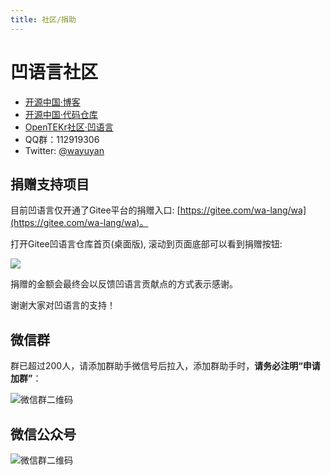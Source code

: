 ```yaml
---
title: 社区/捐助
---
```


# 凹语言社区

- [开源中国·博客](https://my.oschina.net/walang)
- [开源中国·代码仓库](https://gitee.com/wa-lang/wa)
- [OpenTEKr社区·凹语言](http://opentekr.com/enterprisedetail?id=239)
- QQ群：112919306
- Twitter: [@wayuyan](https://twitter.com/wayuyan)

## 捐赠支持项目

目前凹语言仅开通了Gitee平台的捐赠入口: [https://gitee.com/wa-lang/wa](https://gitee.com/wa-lang/wa)。

打开Gitee凹语言仓库首页(桌面版), 滚动到页面底部可以看到捐赠按钮:

![](/donate/wa-donate-gitee.jpg)

捐赠的金额会最终会以反馈凹语言贡献点的方式表示感谢。

谢谢大家对凹语言的支持！

## 微信群

群已超过200人，请添加群助手微信号后拉入，添加群助手时，**请务必注明“申请加群”**：

![微信群二维码](/wechatgroup.jpg)

## 微信公众号

![微信群二维码](/wechat-dev-wa-lang.png)
